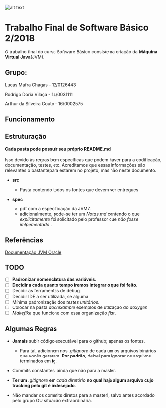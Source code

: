 ![alt text](http://www.unb.br/images/Imagens/logo_unb.png)

# Trabalho Final de Software Básico 2/2018

O trabalho final do curso Software Básico consiste na criação da **Máquina Virtual Java**(JVM). 

## Grupo:
Lucas Mafra Chagas - 12/0126443

Rodrigo Doria Vilaça - 14/0031111

Arthur da Silveira Couto - 16/0002575

## Funcionamento

## Estruturação

#### Cada pasta pode possuir seu próprio README.md

Isso devido às regras bem específicas que podem haver para
a codificação, documentação, testes, etc. Acreditamos que essas informações são relevantes o bastantepara estarem no projeto, mas não neste documento.

+ **src**
  * Pasta contendo todos os fontes que devem ser entregues

+ **spec**
  * pdf com a especificação da JVM7.
  * adicionalmente, pode-se ter um *Notas.md* contendo o que *explicitamente* foi solicitado pelo professor que *não fosse imlpementado* .

## Referências

[Documentação JVM Oracle](https://docs.oracle.com/javase/specs/jvms/se7/html/)

## TODO
- [ ] **Padronizar nomenclatura das variáveis.**
- [ ] **Decidir a cada quanto tempo iremos integrar o que foi feito.**
- [ ] Decidir as ferramentas de debug
- [ ] Decidir IDE a ser utilizada, se alguma
- [ ] Mínima padronização dos *testes unitários*.
- [ ] Colocar na pasta *doc/example* exemplos de utlização do *doxygen*
- [ ] *Makefike* que funcione com essa organização *flat*.

## Algumas Regras

+ **Jamais** subir código executável para o github; apenas os fontes.
	* Para tal, adicionem nos *.gitignore* de cada um os arquivos 
	binários que vocês gerarem. **Por padrão**, deixei para ignorar os arquivos terminados em **ig**.

+ Commits constantes, ainda que não para a master.

+ **Ter um** *.gitignore* **em** *cada diretório* **no qual haja algum arquivo cujo tracking pelo git é indesejado**.

+ Não mandar os commits diretos para a master!, salvo antes acordado pelo grupo OU situação extraordinária.
